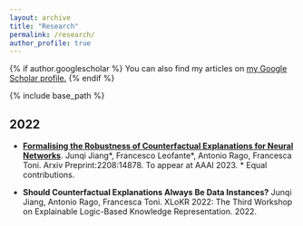 ```yaml
---
layout: archive
title: "Research"
permalink: /research/
author_profile: true
---
```


{% if author.googlescholar %}
  You can also find my articles on <u><a href="{{author.googlescholar}}">my Google Scholar profile</a>.</u>
{% endif %}

{% include base_path %}

## 2022

- [**Formalising the Robustness of Counterfactual Explanations for Neural Networks**](https://arxiv.org/abs/2208.14878). Junqi Jiang\*, Francesco Leofante\*, Antonio Rago, Francesca Toni. Arxiv Preprint:2208:14878. To appear at AAAI 2023. \* Equal contributions.

- **Should Counterfactual Explanations Always Be Data Instances?** Junqi Jiang, Antonio Rago, Francesca Toni. XLoKR 2022: The Third Workshop on Explainable Logic-Based Knowledge Representation. 2022.
